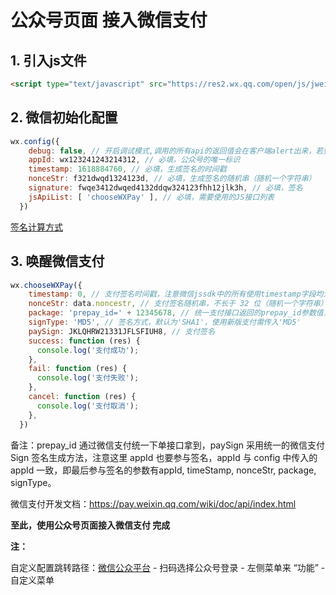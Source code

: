 # 公众号页面 接入微信支付

## 1. 引入js文件

```html
<script type="text/javascript" src="https://res2.wx.qq.com/open/js/jweixin-1.4.0.js"></script>
```

## 2. 微信初始化配置

```javascript
wx.config({
    debug: false, // 开启调试模式,调用的所有api的返回值会在客户端alert出来，若要查看传入的参数，可以在pc端打开，参数信息会通过log打出，仅在pc端时才会打印。
    appId: wx123241243214312, // 必填，公众号的唯一标识
    timestamp: 1618884760, // 必填，生成签名的时间戳
    nonceStr: f321dwqd1324123d, // 必填，生成签名的随机串（随机一个字符串）
    signature: fwqe3412dwqed4132ddqw324123fhh12jlk3h, // 必填，签名
    jsApiList: [ 'chooseWXPay' ], // 必填，需要使用的JS接口列表
  })
```

[签名计算方式](https://blog.csdn.net/weixin_44785498/article/details/115376817)

## 3. 唤醒微信支付

```javascript
wx.chooseWXPay({
    timestamp: 0, // 支付签名时间戳，注意微信jssdk中的所有使用timestamp字段均为小写。但最新版的支付后台生成签名使用的timeStamp字段名需大写其中的S字符
    nonceStr: data.noncestr, // 支付签名随机串，不长于 32 位（随机一个字符串）
    package: 'prepay_id=' + 12345678, // 统一支付接口返回的prepay_id参数值，提交格式如：prepay_id=\*\*\*）
    signType: 'MD5', // 签名方式，默认为'SHA1'，使用新版支付需传入'MD5'
    paySign: JKLQHRW21331JFLSFIUH8, // 支付签名
    success: function (res) {
      console.log('支付成功');
    },
    fail: function (res) {
      console.log('支付失败');
    },
    cancel: function (res) {
      console.log('支付取消');
    },
  })
```

备注：prepay_id 通过微信支付统一下单接口拿到，paySign 采用统一的微信支付 Sign 签名生成方法，注意这里 appId 也要参与签名，appId 与 config 中传入的 appId 一致，即最后参与签名的参数有appId, timeStamp, nonceStr, package, signType。

微信支付开发文档：https://pay.weixin.qq.com/wiki/doc/api/index.html

**至此，使用公众号页面接入微信支付 完成**

**注：**

自定义配置跳转路径：[微信公众平台](https://mp.weixin.qq.com) - 扫码选择公众号登录 - 左侧菜单来 “功能” - 自定义菜单